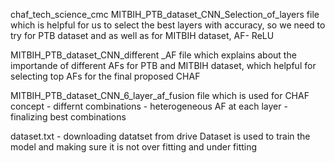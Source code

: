 chaf_tech_science_cmc
MITBIH_PTB_dataset_CNN_Selection_of_layers file which is helpful for us to select the best layers with accuracy, so we need to try for PTB dataset and as well as for MITBIH dataset, AF- ReLU

MITBIH_PTB_dataset_CNN_different _AF file which explains about the importande of different AFs for PTB and MITBIH dataset, which helpful for selecting top AFs for the final proposed CHAF

MITBIH_PTB_dataset_CNN_6_layer_af_fusion file which is used for CHAF concept - differnt combinations - heterogeneous AF at each layer - finalizing best combinations

dataset.txt - downloading datatset from drive
Dataset is used to train the model and making sure it is not over fitting and under fitting
